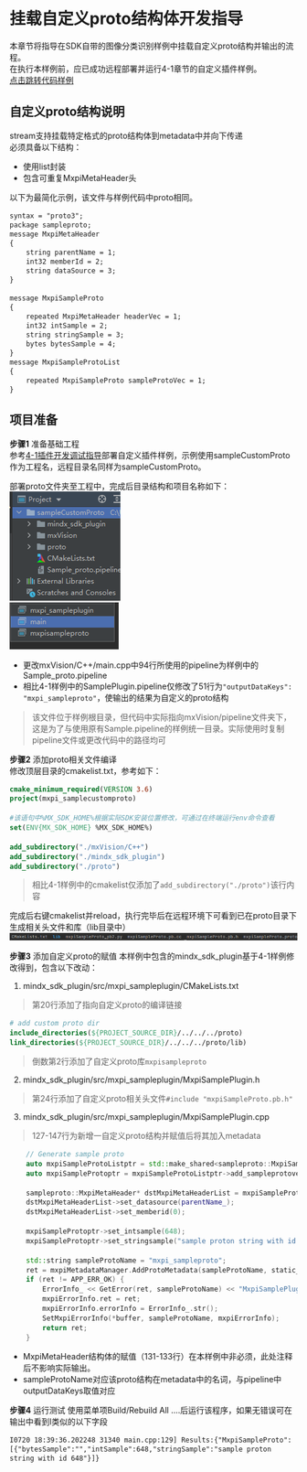 # 挂载自定义proto结构体开发指导

本章节将指导在SDK自带的图像分类识别样例中挂载自定义proto结构并输出的流程。  
在执行本样例前，应已成功远程部署并运行4-1章节的自定义插件样例。  
[点击跳转代码样例](https://gitee.com/ascend/mindxsdk-referenceapps/tree/master/tutorials/SamplePostProcess)

## 自定义proto结构说明  
stream支持挂载特定格式的proto结构体到metadata中并向下传递  
必须具备以下结构：  
- 使用list封装
- 包含可重复MxpiMetaHeader头

以下为最简化示例，该文件与样例代码中proto相同。
```protobuffer
syntax = "proto3";
package sampleproto;
message MxpiMetaHeader
{
    string parentName = 1;
    int32 memberId = 2;
    string dataSource = 3;
}

message MxpiSampleProto
{
    repeated MxpiMetaHeader headerVec = 1;
    int32 intSample = 2;
    string stringSample = 3;
    bytes bytesSample = 4;
}
message MxpiSampleProtoList
{
    repeated MxpiSampleProto sampleProtoVec = 1;
}
```

## 项目准备  
**步骤1** 准备基础工程  
参考[4-1插件开发调试指导](4-1插件开发调试指导.md)部署自定义插件样例，示例使用sampleCustomProto作为工程名，远程目录名同样为sampleCustomProto。  

部署proto文件夹至工程中，完成后目录结构和项目名称如下：  
![image.png](img/202107201810.png 'image.png')  
![image.png](img/202107201812.png 'image.png')  
- 更改mxVision/C++/main.cpp中94行所使用的pipeline为样例中的Sample_proto.pipeline  
- 相比4-1样例中的SamplePlugin.pipeline仅修改了51行为`"outputDataKeys": "mxpi_sampleproto"`，使输出的结果为自定义的proto结构
>该文件位于样例根目录，但代码中实际指向mxVision/pipeline文件夹下，这是为了与使用原有Sample.pipeline的样例统一目录。实际使用时复制pipeline文件或更改代码中的路径均可  

**步骤2** 添加proto相关文件编译  
修改顶层目录的cmakelist.txt，参考如下：
```cmake
cmake_minimum_required(VERSION 3.6)
project(mxpi_samplecustomproto)

#该语句中%MX_SDK_HOME%根据实际SDK安装位置修改，可通过在终端运行env命令查看
set(ENV{MX_SDK_HOME} %MX_SDK_HOME%)

add_subdirectory("./mxVision/C++")
add_subdirectory("./mindx_sdk_plugin")
add_subdirectory("./proto")
```
>相比4-1样例中的cmakelist仅添加了`add_subdirectory("./proto")`该行内容

完成后右键cmakelist并reload，执行完毕后在远程环境下可看到已在proto目录下生成相关头文件和库（lib目录中）  
![image.png](img/202107201822.png 'image.png')  

**步骤3** 添加自定义proto的赋值
本样例中包含的mindx_sdk_plugin基于4-1样例修改得到，包含以下改动：  
1. mindx_sdk_plugin/src/mxpi_sampleplugin/CMakeLists.txt
> 第20行添加了指向自定义proto的编译链接
```cmake
# add custom proto dir
include_directories(${PROJECT_SOURCE_DIR}/../../../proto)
link_directories(${PROJECT_SOURCE_DIR}/../../../proto/lib)
```
>倒数第2行添加了自定义proto库`mxpisampleproto`

2. mindx_sdk_plugin/src/mxpi_sampleplugin/MxpiSamplePlugin.h
>第24行添加了自定义proto相关头文件`#include "mxpiSampleProto.pb.h"`

3. mindx_sdk_plugin/src/mxpi_sampleplugin/MxpiSamplePlugin.cpp
>127-147行为新增一自定义proto结构并赋值后将其加入metadata
```cpp
    // Generate sample proto
    auto mxpiSampleProtoListptr = std::make_shared<sampleproto::MxpiSampleProtoList>();
    auto mxpiSampleProtoptr = mxpiSampleProtoListptr->add_sampleprotovec();

    sampleproto::MxpiMetaHeader* dstMxpiMetaHeaderList = mxpiSampleProtoptr->add_headervec();
    dstMxpiMetaHeaderList->set_datasource(parentName_);
    dstMxpiMetaHeaderList->set_memberid(0);

    mxpiSampleProtoptr->set_intsample(648);
    mxpiSampleProtoptr->set_stringsample("sample proton string with id 648");

    std::string sampleProtoName = "mxpi_sampleproto";
    ret = mxpiMetadataManager.AddProtoMetadata(sampleProtoName, static_pointer_cast<void>(mxpiSampleProtoListptr));
    if (ret != APP_ERR_OK) {
        ErrorInfo_ << GetError(ret, sampleProtoName) << "MxpiSamplePlugin add metadata failed.";
        mxpiErrorInfo.ret = ret;
        mxpiErrorInfo.errorInfo = ErrorInfo_.str();
        SetMxpiErrorInfo(*buffer, sampleProtoName, mxpiErrorInfo);
        return ret;
    }

```  
- MxpiMetaHeader结构体的赋值（131-133行）在本样例中非必须，此处注释后不影响实际输出。
- sampleProtoName对应该proto结构在metadata中的名词，与pipeline中outputDataKeys取值对应

**步骤4** 运行测试
使用菜单项Build/Rebuild All ....后运行该程序，如果无错误可在输出中看到l类似的以下字段  
```shell
I0720 18:39:36.202248 31340 main.cpp:129] Results:{"MxpiSampleProto":[{"bytesSample":"","intSample":648,"stringSample":"sample proton string with id 648"}]}
```